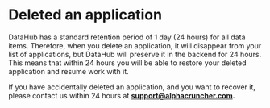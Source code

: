 # Deleted an application

DataHub has a standard retention period of 1 day \(24 hours\) for all data items. Therefore, when you delete an application, it will disappear from your list of applications, but DataHub will preserve it in the backend for 24 hours. This means that within 24 hours you will be able to restore your deleted application and resume work with it.

If you have accidentally deleted an application, and you want to recover it, please contact us within 24 hours at **support@alphacruncher.com.**

